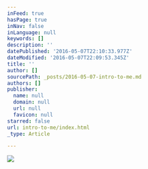 ```yaml
---
inFeed: true
hasPage: true
inNav: false
inLanguage: null
keywords: []
description: ''
datePublished: '2016-05-07T22:10:33.977Z'
dateModified: '2016-05-07T22:09:53.345Z'
title: ''
author: []
sourcePath: _posts/2016-05-07-intro-to-me.md
authors: []
publisher:
  name: null
  domain: null
  url: null
  favicon: null
starred: false
url: intro-to-me/index.html
_type: Article

---
```

![](https://the-grid-user-content.s3-us-west-2.amazonaws.com/fb2b6611-77eb-445e-b1d0-837ef59c7811.jpg)